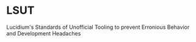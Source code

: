 # LSUT
Lucidium's Standards of Unofficial Tooling to prevent Erronious Behavior and Development Headaches
